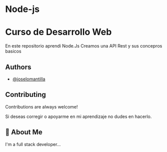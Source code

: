 # Node-js

# Curso de Desarrollo Web

En este repositorio aprendi Node.Js
Creamos una API Rest y sus concepros basicos

## Authors

- [@joselomantilla](https://www.github.com/jmanti1804)

## Contributing

Contributions are always welcome!

Si deseas corregir o apoyarme en mi aprendizaje no dudes en hacerlo.

## 🚀 About Me

I'm a full stack developer...
